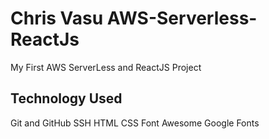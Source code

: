 # Chris Vasu AWS-Serverless-ReactJs
My First AWS ServerLess and ReactJS Project


## Technology Used

Git and GitHub
SSH
HTML
CSS
Font Awesome
Google Fonts
